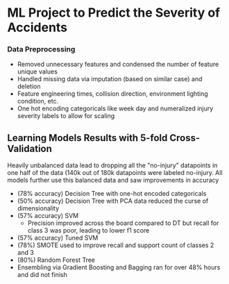 # ML Project to Predict the Severity of Accidents
### Data Preprocessing
* Removed unnecessary features and condensed the number of feature unique values
* Handled missing data via imputation (based on similar case) and deletion
* Feature engineering times, collision direction, environment lighting condition, etc.
* One hot encoding categoricals like week day and numeralized injury severity labels to allow for scaling

## Learning Models Results with 5-fold Cross-Validation
Heavily unbalanced data lead to dropping all the "no-injury" datapoints in one half of the data (140k out of 180k datapoints were labeled no-injury. All models further use this balanced data and saw improvements in accuracy
* (78% accuracy) Decision Tree with one-hot encoded categoricals
* (50% accuracy) Decision Tree with PCA data reduced the curse of dimensionality
* (57% accuracy) SVM
  * Precision improved across the board compared to DT but recall for class 3 was poor, leading to lower f1 score 
* (57% accuracy) Tuned SVM
* (78%) SMOTE used to improve recall and support count of classes 2 and 3
* (80%) Random Forest Tree
* Ensembling via Gradient Boosting and Bagging ran for over 48% hours and did not finish
